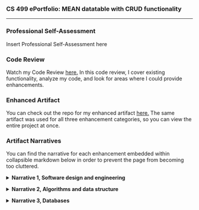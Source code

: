 ### CS 499 ePortfolio: MEAN datatable with CRUD functionality
<hr>

### Professional Self-Assessment
<p> Insert Professional Self-Assessment here </p>

### Code Review
<p> Watch my Code Review <a href="https://www.youtube.com/watch?v=q89_3YyGazk">here.</a> In this code review, I cover existing functionality, analyze my code, and look for areas where I could provide enhancements. </p>

### Enhanced Artifact
<p> You can check out the repo for my enhanced artifact <a href="https://github.com/spencerrunde/CS499Project">here.</a> The same artifact was used for all three enhancement categories, so you can view the entire project at once. </p>

### Artifact Narratives
<p> You can find the narrative for each enhancement embedded within collapsible markdown below in order to prevent the page from becoming too cluttered. </p>

<p><details><summary><strong> Narrative 1, Software design and engineering </strong></summary>
  <p> Test text </p>
</details></p>

<p><details><summary><strong> Narrative 2, Algorithms and data structure </strong></summary>
  <p> Test text </p>
</details></p>

<p><details><summary><strong> Narrative 3, Databases </strong></summary>
  <p> Test text </p>
</details></p>
